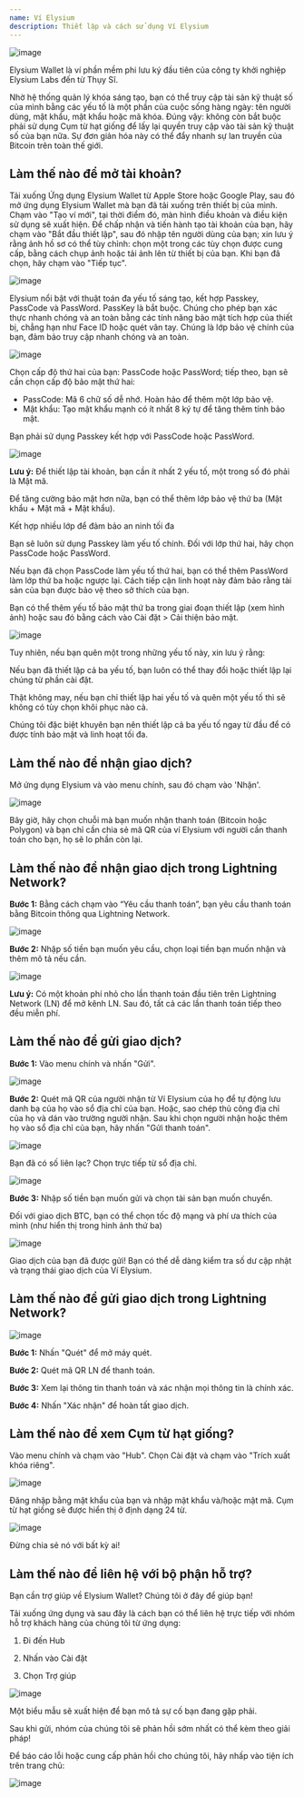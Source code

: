 ```yaml
---
name: Ví Elysium
description: Thiết lập và cách sử dụng Ví Elysium
---
```

![image](assets/cover.webp)

Elysium Wallet là ví phần mềm phi lưu ký đầu tiên của công ty khởi nghiệp Elysium Labs đến từ Thụy Sĩ.

Nhờ hệ thống quản lý khóa sáng tạo, bạn có thể truy cập tài sản kỹ thuật số của mình bằng các yếu tố là một phần của cuộc sống hàng ngày: tên người dùng, mật khẩu, mật khẩu hoặc mã khóa. Đúng vậy: không còn bắt buộc phải sử dụng Cụm từ hạt giống để lấy lại quyền truy cập vào tài sản kỹ thuật số của bạn nữa. Sự đơn giản hóa này có thể đẩy nhanh sự lan truyền của Bitcoin trên toàn thế giới.

## Làm thế nào để mở tài khoản?

Tải xuống Ứng dụng Elysium Wallet từ Apple Store hoặc Google Play, sau đó mở ứng dụng Elysium Wallet mà bạn đã tải xuống trên thiết bị của mình. Chạm vào "Tạo ví mới", tại thời điểm đó, màn hình điều khoản và điều kiện sử dụng sẽ xuất hiện. Để chấp nhận và tiến hành tạo tài khoản của bạn, hãy chạm vào "Bắt đầu thiết lập", sau đó nhập tên người dùng của bạn; xin lưu ý rằng ảnh hồ sơ có thể tùy chỉnh: chọn một trong các tùy chọn được cung cấp, bằng cách chụp ảnh hoặc tải ảnh lên từ thiết bị của bạn. Khi bạn đã chọn, hãy chạm vào "Tiếp tục".

![image](assets/en/02.webp)

Elysium nổi bật với thuật toán đa yếu tố sáng tạo, kết hợp Passkey, PassCode và PassWord. PassKey là bắt buộc. Chúng cho phép bạn xác thực nhanh chóng và an toàn bằng các tính năng bảo mật tích hợp của thiết bị, chẳng hạn như Face ID hoặc quét vân tay. Chúng là lớp bảo vệ chính của bạn, đảm bảo truy cập nhanh chóng và an toàn.

![image](assets/en/03.webp)

Chọn cấp độ thứ hai của bạn: PassCode hoặc PassWord; tiếp theo, bạn sẽ cần chọn cấp độ bảo mật thứ hai:


- PassCode: Mã 6 chữ số dễ nhớ. Hoàn hảo để thêm một lớp bảo vệ.
- Mật khẩu: Tạo mật khẩu mạnh có ít nhất 8 ký tự để tăng thêm tính bảo mật.

Bạn phải sử dụng Passkey kết hợp với PassCode hoặc PassWord.

![image](assets/en/04.webp)

**Lưu ý:** Để thiết lập tài khoản, bạn cần ít nhất 2 yếu tố, một trong số đó phải là Mật mã.

Để tăng cường bảo mật hơn nữa, bạn có thể thêm lớp bảo vệ thứ ba (Mật khẩu + Mật mã + Mật khẩu).

Kết hợp nhiều lớp để đảm bảo an ninh tối đa

Bạn sẽ luôn sử dụng Passkey làm yếu tố chính. Đối với lớp thứ hai, hãy chọn PassCode hoặc PassWord.

Nếu bạn đã chọn PassCode làm yếu tố thứ hai, bạn có thể thêm PassWord làm lớp thứ ba hoặc ngược lại. Cách tiếp cận linh hoạt này đảm bảo rằng tài sản của bạn được bảo vệ theo sở thích của bạn.

Bạn có thể thêm yếu tố bảo mật thứ ba trong giai đoạn thiết lập (xem hình ảnh) hoặc sau đó bằng cách vào Cài đặt > Cải thiện bảo mật.

![image](assets/en/05.webp)

Tuy nhiên, nếu bạn quên một trong những yếu tố này, xin lưu ý rằng:

Nếu bạn đã thiết lập cả ba yếu tố, bạn luôn có thể thay đổi hoặc thiết lập lại chúng từ phần cài đặt.

Thật không may, nếu bạn chỉ thiết lập hai yếu tố và quên một yếu tố thì sẽ không có tùy chọn khôi phục nào cả.

Chúng tôi đặc biệt khuyên bạn nên thiết lập cả ba yếu tố ngay từ đầu để có được tính bảo mật và linh hoạt tối đa.

## Làm thế nào để nhận giao dịch?

Mở ứng dụng Elysium và vào menu chính, sau đó chạm vào 'Nhận'.

![image](assets/en/06.webp)

Bây giờ, hãy chọn chuỗi mà bạn muốn nhận thanh toán (Bitcoin hoặc Polygon) và bạn chỉ cần chia sẻ mã QR của ví Elysium với người cần thanh toán cho bạn, họ sẽ lo phần còn lại.

## Làm thế nào để nhận giao dịch trong Lightning Network?

**Bước 1:** Bằng cách chạm vào “Yêu cầu thanh toán”, bạn yêu cầu thanh toán bằng Bitcoin thông qua Lightning Network.

![image](assets/en/07.webp)

**Bước 2:** Nhập số tiền bạn muốn yêu cầu, chọn loại tiền bạn muốn nhận và thêm mô tả nếu cần.

![image](assets/en/08.webp)

**Lưu ý:** Có một khoản phí nhỏ cho lần thanh toán đầu tiên trên Lightning Network (LN) để mở kênh LN. Sau đó, tất cả các lần thanh toán tiếp theo đều miễn phí.

## Làm thế nào để gửi giao dịch?

**Bước 1:** Vào menu chính và nhấn "Gửi".

![image](assets/en/09.webp)

**Bước 2:** Quét mã QR của người nhận từ Ví Elysium của họ để tự động lưu danh bạ của họ vào sổ địa chỉ của bạn. Hoặc, sao chép thủ công địa chỉ của họ và dán vào trường người nhận. Sau khi chọn người nhận hoặc thêm họ vào sổ địa chỉ của bạn, hãy nhấn "Gửi thanh toán".

![image](assets/en/10.webp)

Bạn đã có số liên lạc? Chọn trực tiếp từ sổ địa chỉ.

![image](assets/en/11.webp)

**Bước 3:** Nhập số tiền bạn muốn gửi và chọn tài sản bạn muốn chuyển.

Đối với giao dịch BTC, bạn có thể chọn tốc độ mạng và phí ưa thích của mình (như hiển thị trong hình ảnh thứ ba)

![image](assets/en/12.webp)

Giao dịch của bạn đã được gửi! Bạn có thể dễ dàng kiểm tra số dư cập nhật và trạng thái giao dịch của Ví Elysium.

## Làm thế nào để gửi giao dịch trong Lightning Network?

![image](assets/en/13.webp)

**Bước 1:** Nhấn "Quét" để mở máy quét.

**Bước 2:** Quét mã QR LN để thanh toán.

**Bước 3:** Xem lại thông tin thanh toán và xác nhận mọi thông tin là chính xác.

**Bước 4:** Nhấn "Xác nhận" để hoàn tất giao dịch.

## Làm thế nào để xem Cụm từ hạt giống?

Vào menu chính và chạm vào "Hub". Chọn Cài đặt và chạm vào "Trích xuất khóa riêng".

![image](assets/en/14.webp)

Đăng nhập bằng mật khẩu của bạn và nhập mật khẩu và/hoặc mật mã. Cụm từ hạt giống sẽ được hiển thị ở định dạng 24 từ.

![image](assets/en/15.webp)

Đừng chia sẻ nó với bất kỳ ai!

## Làm thế nào để liên hệ với bộ phận hỗ trợ?

Bạn cần trợ giúp về Elysium Wallet? Chúng tôi ở đây để giúp bạn!

Tải xuống ứng dụng và sau đây là cách bạn có thể liên hệ trực tiếp với nhóm hỗ trợ khách hàng của chúng tôi từ ứng dụng:

1. Đi đến Hub

2. Nhấn vào Cài đặt

3. Chọn Trợ giúp

![image](assets/en/16.webp)

Một biểu mẫu sẽ xuất hiện để bạn mô tả sự cố bạn đang gặp phải.

Sau khi gửi, nhóm của chúng tôi sẽ phản hồi sớm nhất có thể kèm theo giải pháp!

Để báo cáo lỗi hoặc cung cấp phản hồi cho chúng tôi, hãy nhấp vào tiện ích trên trang chủ:

![image](assets/en/17.webp)